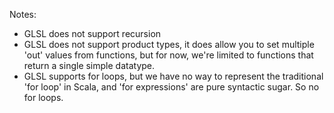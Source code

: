 
Notes:

- GLSL does not support recursion
- GLSL does not support product types, it does allow you to set multiple 'out' values from functions, but for now, we're limited to functions that return a single simple datatype.
- GLSL supports for loops, but we have no way to represent the traditional 'for loop' in Scala, and 'for expressions' are pure syntactic sugar. So no for loops.
